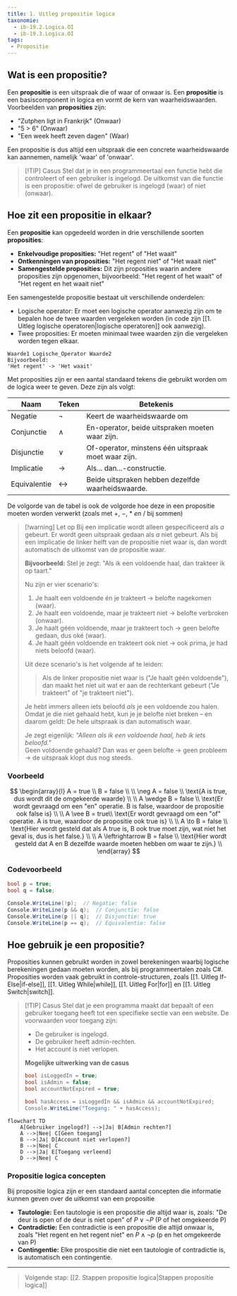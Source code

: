 ```yaml
---
title: 1. Uitleg propositie logica
taxonomie:
  - ib-19.2.Logica.OI
  - ib-19.3.Logica.OI
tags:
 - Propositie
---
```


## Wat is een propositie?
Een **propositie** is een uitspraak die of waar of onwaar is. Een **propositie** is een basiscomponent in logica en vormt de kern van waarheidswaarden. Voorbeelden van **proposities** zijn:
- "Zutphen ligt in Frankrijk" (Onwaar)
- "5 > 6" (Onwaar)
- "Een week heeft zeven dagen" (Waar)

Een propositie is dus altijd een uitspraak die een concrete waarheidswaarde kan aannemen, namelijk 'waar' of 'onwaar'.

> [!TIP] Casus
> Stel dat je in een programmeertaal een functie hebt die controleert of een gebruiker is ingelogd. De uitkomst van die functie is een propositie: ofwel de gebruiker is ingelogd (waar) of niet (onwaar).

## Hoe zit een propositie in elkaar?
Een **propositie** kan opgedeeld worden in drie verschillende soorten **proposities**:
- **Enkelvoudige proposities:** "Het regent" of "Het waait"
- **Ontkenningen van proposities:** "Het regent niet" of "Het waait niet"
- **Samengestelde proposities:** Dit zijn proposities waarin andere proposities zijn opgenomen, bijvoorbeeld: "Het regent of het waait" of "Het regent en het waait niet"

Een samengestelde propositie bestaat uit verschillende onderdelen:
- Logische operator: Er moet een logische operator aanwezig zijn om te bepalen hoe de twee waarden vergeleken worden (in code zijn [[1. Uitleg logische operatoren|logische operatoren]] ook aanwezig).
- Twee proposities: Er moeten minimaal twee waarden zijn die vergeleken worden tegen elkaar.

```
Waarde1 Logische_Operator Waarde2
Bijvoorbeeld:
'Het regent' -> 'Het waait'
```

Met proposities zijn er een aantal standaard tekens die gebruikt worden om de logica weer te geven. Deze zijn als volgt:

| Naam         | Teken             | Betekenis                                           |
| ------------ | ----------------- | --------------------------------------------------- |
| Negatie      | $\neg$            | Keert de waarheidswaarde om                         |
| Conjunctie   | $\wedge$          | En-operator, beide uitspraken moeten waar zijn.     |
| Disjunctie   | $\vee$            | Of-operator, minstens één uitspraak moet waar zijn. |
| Implicatie   | $\to$             | Als... dan...-constructie.                          |
| Equivalentie | $\leftrightarrow$ | Beide uitspraken hebben dezelfde waarheidswaarde.   |
De volgorde van de tabel is ook de volgorde hoe deze in een propositie moeten worden verwerkt (zoals met $+, \ -, \ * \ en \ /$ bij sommen)

> [!warning] Let op
> Bij een implicatie wordt alleen gespecificeerd als *a* gebeurt. Er wordt geen uitspraak gedaan als *a* niet gebeurt. Als bij een implicatie de linker helft van de propositie niet waar is, dan wordt automatisch de uitkomst van de propositie waar.
> 
> **Bijvoorbeeld:**
> Stel je zegt: "Als ik een voldoende haal, dan trakteer ik op taart."
> 
> Nu zijn er vier scenario's:
> 1. Je haalt een voldoende én je trakteert → belofte nagekomen (waar).
> 2. Je haalt een voldoende, maar je trakteert niet → belofte verbroken (onwaar).
> 3. Je haalt géén voldoende, maar je trakteert toch → geen belofte gedaan, dus oké (waar).
> 4. Je haalt géén voldoende en trakteert ook niet → ook prima, je had niets beloofd (waar).
> 
> Uit deze scenario's is het volgende af te leiden:  
> > Als de linker propositie niet waar is ("Je haalt géén voldoende"), dan maakt het niet uit wat er aan de rechterkant gebeurt ("Je trakteert" of "je trakteert niet").  
> 
> Je hebt immers alleen iets beloofd _als_ je een voldoende zou halen. Omdat je die niet gehaald hebt, kun je je belofte niet breken – en daarom geldt:  De hele uitspraak is dan automatisch waar.
> 
> Je zegt eigenlijk: _"Alleen als ik een voldoende haal, heb ik iets beloofd."_  
> Geen voldoende gehaald? Dan was er geen belofte → geen probleem → de uitspraak klopt dus nog steeds.

### Voorbeeld
$$
\begin{array}{l}
A = true \\
B = false \\
\\
\neg A = false \\
\text{A is true, dus wordt dit de omgekeerde waarde} \\
\\
A \wedge B = false \\
\text{Er wordt gevraagd om een "en" operatie. B is false, waardoor de propositie ook false is} \\
 \\
A \vee B = true\\
\text{Er wordt gevraagd om een "of" operatie. A is true, waardoor de propositie ook true is} \\
 \\
A \to B = false  \\
 \text{Hier wordt gesteld dat als A true is, B ook true moet zijn, wat niet het geval is, dus is het false.} \\
 \\
A \leftrightarrow B = false \\
\text{Hier wordt gesteld dat A en B dezelfde waarde moeten hebben om waar te zijn.} \\
\end{array}
$$

### Codevoorbeeld
```csharp
bool p = true;
bool q = false;

Console.WriteLine(!p);  // Negatie: false
Console.WriteLine(p && q);  // Conjunctie: false
Console.WriteLine(p || q);  // Disjunctie: true
Console.WriteLine(p == q);  // Equivalentie: false
```

## Hoe gebruik je een propositie?
Proposities kunnen gebruikt worden in zowel berekeningen waarbij logische berekeningen gedaan moeten worden, als bij programmeertalen zoals C#. Proposities worden vaak gebruikt in controle-structuren, zoals [[1. Uitleg If-Else|if-else]], [[1. Uitleg While|while]], [[1. Uitleg For|for]] en [[1. Uitleg Switch|switch]].

> [!TIP] Casus 
> Stel dat je een programma maakt dat bepaalt of een gebruiker toegang heeft tot een specifieke sectie van een website. De voorwaarden voor toegang zijn:
> - De gebruiker is ingelogd.
> - De gebruiker heeft admin-rechten.
> - Het account is niet verlopen.
> 
> **Mogelijke uitwerking van de casus**
> ```csharp
> bool isLoggedIn = true;
> bool isAdmin = false;
> bool accountNotExpired = true;
>
> bool hasAccess = isLoggedIn && isAdmin && accountNotExpired;
> Console.WriteLine("Toegang: " + hasAccess);
> ```

```mermaid
flowchart TD
    A[Gebruiker ingelogd?] -->|Ja| B[Admin rechten?]
    A -->|Nee| C[Geen toegang]
    B -->|Ja| D[Account niet verlopen?]
    B -->|Nee| C
    D -->|Ja| E[Toegang verleend]
    D -->|Nee| C
```

### Propositie logica concepten
Bij propositie logica zijn er een standaard aantal concepten die informatie kunnen geven over de uitkomst van een propositie
- **Tautologie:** Een tautologie is een propositie die altijd waar is, zoals: "De deur is open of de deur is niet open" of $P \vee \neg P$ (P of het omgekeerde P)
- **Contradictie:** Een contradictie is een propositie die altijd onwaar is, zoals "Het regent en het regent niet" en $P \wedge \neg p$ (p en het omgekeerde van P)
- **Contingentie:** Elke prospositie die niet een tautologie of contradictie is, is automatisch een contingentie.

---

> Volgende stap: [[2. Stappen propositie logica|Stappen propositie logica]]
